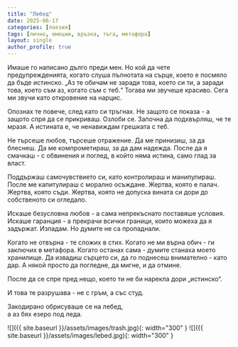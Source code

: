 ```yaml
---
title: "Лебед"
date: 2025-06-17
categories: [поезия]
tags: [лично, емоции, връзка, тъга, метафора]
layout: single
author_profile: true
---
```


Имаше го написано дълго преди мен.
Но кой да чете предупрежденията,
когато слуша пълнотата на сърце, 
което е посмяло да бъде истинско.
„Аз те обичам не заради това, което си ти,
а заради това, което съм аз, когато съм с теб.“
Тогава ми звучеше красиво.
Сега ми звучи като откровение на нарцис.

Опознах те повече, след като си тръгнах.
Не защото се показа -
а защото спря да се прикриваш.
Озлоби се. Започна да подхвърляш, че те мразя.
А истината е, че ненавиждам грешката с теб.

Не търсеше любов,
търсеше отражение.
Да ме принизиш, за да блеснеш.
Да ме компрометираш, за да дам надежда.
После да я смачкаш -
с обвинения и поглед, в който няма истина,
само глад за власт.

Поддържаш самочувствието си,
като контролираш и манипулираш.
После ме капитулираш с морално осъждане.
Жертва, която е палач.
Жертва, която съди.
Жертва, която не допуска вината си
дори до собственото си огледало.

Искаше безусловна любов -
а сама непрекъснато поставяше условия.
Искаше гаранция -
а прекрачи всички граници, които можеха да я задържат.
Изпадам.
Но думите не са пропаднали.

Когато не отвърна - те сложих в стих.
Когато не ми върна обич - ги заключих в метафора.
Когато останах сама - думите станаха моето хранилище.
Да извадиш сърцето си,
да го поднесеш внимателно - като дар.
А някой просто да погледне,
да мигне,
и да отмине.

После да се спре пред нещо,
което ти не би нарекла дори „истинско“.

И това те разрушава -
не с гръм,
а със студ.

Закодирано обрисуваше се на лебед,  
а аз бях езеро под леда.


![]({{ site.baseurl }}/assets/images/trash.jpg){: width="300" }
![]({{ site.baseurl }}/assets/images/lebed.jpg){: width="300" }
